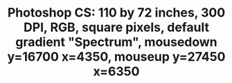---
ee_id_thing: '140'
site: '1'
type: '2'
inv_num: 2010-046
add_credit:
url: 2010-046-photoshop-cs
title: 'Photoshop CS: 110 by 72 inches, 300 DPI, RGB, square pixels, default gradient
  "Spectrum", mousedown y=16700 x=4350, mouseup y=27450 x=6350'
year: '2010'
display_year: '2010'
medium: Chromogenic print
dims: 110 x 72 inches
pitch:
ps:
live_url:
youtube:
https://github.com/coryarcangel/alu:
imgs: photoshop-cs-2010-046-full-cropped-database-ropac.jpg
subheading:
download:
commission:
related:
layout: things-i-made
---